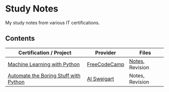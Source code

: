 # Study Notes

My study notes from various IT certifications.

## Contents

| Certification  / Project                                                                                  | Provider                                           | Files                                                               |
| ------------------------------------------------------------------------------------------------ | -------------------------------------------------- | ------------------------------------------------------------------- |
| [Machine Learning with Python](https://www.freecodecamp.org/learn/machine-learning-with-python/) | [FreeCodeCamp](https://www.freecodecamp.org/learn) | [Notes](machine-learning/ffc-mlwp/ML-python.md), Revision |
| [Automate the Boring Stuff with Python](https://automatetheboringstuff.com/2e/chapter0/) | [Al Sweigart](https://automatetheboringstuff.com) | Notes, Revision |

